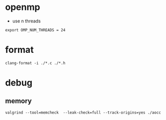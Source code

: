 
# openmp 
- use n threads
``` 
export OMP_NUM_THREADS = 24
```

# format
```
clang-format -i ./*.c ./*.h
```

# debug

## memory

```
valgrind --tool=memcheck  --leak-check=full --track-origins=yes ./aocc
```